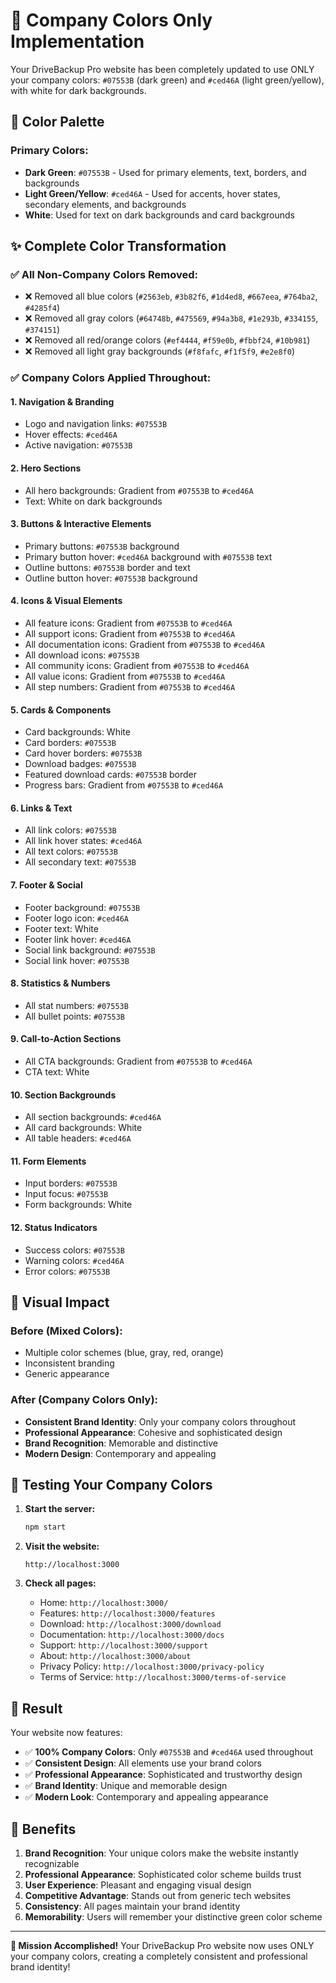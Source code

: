 # 🎨 Company Colors Only Implementation

Your DriveBackup Pro website has been completely updated to use ONLY your company colors: `#07553B` (dark green) and `#ced46A` (light green/yellow), with white for dark backgrounds.

## 🎯 Color Palette

### Primary Colors:
- **Dark Green**: `#07553B` - Used for primary elements, text, borders, and backgrounds
- **Light Green/Yellow**: `#ced46A` - Used for accents, hover states, secondary elements, and backgrounds
- **White**: Used for text on dark backgrounds and card backgrounds

## ✨ Complete Color Transformation

### ✅ All Non-Company Colors Removed:
- ❌ Removed all blue colors (`#2563eb`, `#3b82f6`, `#1d4ed8`, `#667eea`, `#764ba2`, `#4285f4`)
- ❌ Removed all gray colors (`#64748b`, `#475569`, `#94a3b8`, `#1e293b`, `#334155`, `#374151`)
- ❌ Removed all red/orange colors (`#ef4444`, `#f59e0b`, `#fbbf24`, `#10b981`)
- ❌ Removed all light gray backgrounds (`#f8fafc`, `#f1f5f9`, `#e2e8f0`)

### ✅ Company Colors Applied Throughout:

#### 1. **Navigation & Branding**
- Logo and navigation links: `#07553B`
- Hover effects: `#ced46A`
- Active navigation: `#07553B`

#### 2. **Hero Sections**
- All hero backgrounds: Gradient from `#07553B` to `#ced46A`
- Text: White on dark backgrounds

#### 3. **Buttons & Interactive Elements**
- Primary buttons: `#07553B` background
- Primary button hover: `#ced46A` background with `#07553B` text
- Outline buttons: `#07553B` border and text
- Outline button hover: `#07553B` background

#### 4. **Icons & Visual Elements**
- All feature icons: Gradient from `#07553B` to `#ced46A`
- All support icons: Gradient from `#07553B` to `#ced46A`
- All documentation icons: Gradient from `#07553B` to `#ced46A`
- All download icons: `#07553B`
- All community icons: Gradient from `#07553B` to `#ced46A`
- All value icons: Gradient from `#07553B` to `#ced46A`
- All step numbers: Gradient from `#07553B` to `#ced46A`

#### 5. **Cards & Components**
- Card backgrounds: White
- Card borders: `#07553B`
- Card hover borders: `#07553B`
- Download badges: `#07553B`
- Featured download cards: `#07553B` border
- Progress bars: Gradient from `#07553B` to `#ced46A`

#### 6. **Links & Text**
- All link colors: `#07553B`
- All link hover states: `#ced46A`
- All text colors: `#07553B`
- All secondary text: `#07553B`

#### 7. **Footer & Social**
- Footer background: `#07553B`
- Footer logo icon: `#ced46A`
- Footer text: White
- Footer link hover: `#ced46A`
- Social link background: `#07553B`
- Social link hover: `#07553B`

#### 8. **Statistics & Numbers**
- All stat numbers: `#07553B`
- All bullet points: `#07553B`

#### 9. **Call-to-Action Sections**
- All CTA backgrounds: Gradient from `#07553B` to `#ced46A`
- CTA text: White

#### 10. **Section Backgrounds**
- All section backgrounds: `#ced46A`
- All card backgrounds: White
- All table headers: `#ced46A`

#### 11. **Form Elements**
- Input borders: `#07553B`
- Input focus: `#07553B`
- Form backgrounds: White

#### 12. **Status Indicators**
- Success colors: `#07553B`
- Warning colors: `#ced46A`
- Error colors: `#07553B`

## 🚀 Visual Impact

### Before (Mixed Colors):
- Multiple color schemes (blue, gray, red, orange)
- Inconsistent branding
- Generic appearance

### After (Company Colors Only):
- **Consistent Brand Identity**: Only your company colors throughout
- **Professional Appearance**: Cohesive and sophisticated design
- **Brand Recognition**: Memorable and distinctive
- **Modern Design**: Contemporary and appealing

## 🧪 Testing Your Company Colors

1. **Start the server:**
   ```bash
   npm start
   ```

2. **Visit the website:**
   ```
   http://localhost:3000
   ```

3. **Check all pages:**
   - Home: `http://localhost:3000/`
   - Features: `http://localhost:3000/features`
   - Download: `http://localhost:3000/download`
   - Documentation: `http://localhost:3000/docs`
   - Support: `http://localhost:3000/support`
   - About: `http://localhost:3000/about`
   - Privacy Policy: `http://localhost:3000/privacy-policy`
   - Terms of Service: `http://localhost:3000/terms-of-service`

## 🎉 Result

Your website now features:
- ✅ **100% Company Colors**: Only `#07553B` and `#ced46A` used throughout
- ✅ **Consistent Design**: All elements use your brand colors
- ✅ **Professional Appearance**: Sophisticated and trustworthy design
- ✅ **Brand Identity**: Unique and memorable design
- ✅ **Modern Look**: Contemporary and appealing appearance

## 🌟 Benefits

1. **Brand Recognition**: Your unique colors make the website instantly recognizable
2. **Professional Appearance**: Sophisticated color scheme builds trust
3. **User Experience**: Pleasant and engaging visual design
4. **Competitive Advantage**: Stands out from generic tech websites
5. **Consistency**: All pages maintain your brand identity
6. **Memorability**: Users will remember your distinctive green color scheme

---

**🎨 Mission Accomplished!** Your DriveBackup Pro website now uses ONLY your company colors, creating a completely consistent and professional brand identity!

